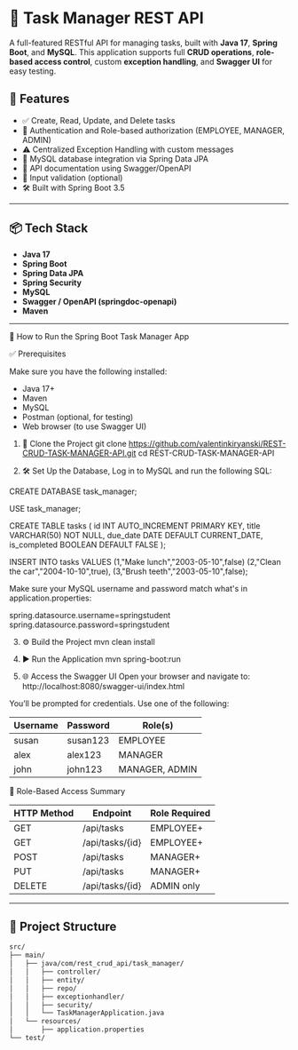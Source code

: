 # 📝 Task Manager REST API

A full-featured RESTful API for managing tasks, built with **Java 17**, **Spring Boot**, and **MySQL**. This application supports full **CRUD operations**, **role-based access control**, custom **exception handling**, and **Swagger UI** for easy testing.

## 🚀 Features

- ✅ Create, Read, Update, and Delete tasks
- 🔐 Authentication and Role-based authorization (EMPLOYEE, MANAGER, ADMIN)
- ⚠️ Centralized Exception Handling with custom messages
- 🧾 MySQL database integration via Spring Data JPA
- 📜 API documentation using Swagger/OpenAPI
- 🔁 Input validation (optional)
- 🛠️ Built with Spring Boot 3.5

---


## 📦 Tech Stack

- **Java 17**
- **Spring Boot**
- **Spring Data JPA**
- **Spring Security**
- **MySQL**
- **Swagger / OpenAPI (springdoc-openapi)**
- **Maven**

---
🚀 How to Run the Spring Boot Task Manager App

✅ Prerequisites

Make sure you have the following installed:
- Java 17+
- Maven
- MySQL
- Postman (optional, for testing)
- Web browser (to use Swagger UI)

1. 📂 Clone the Project
git clone https://github.com/valentinkiryanski/REST-CRUD-TASK-MANAGER-API.git
cd REST-CRUD-TASK-MANAGER-API

2. 🛠️ Set Up the Database,
Log in to MySQL and run the following SQL:

CREATE DATABASE task_manager;

USE task_manager;

CREATE TABLE tasks (
  id INT AUTO_INCREMENT PRIMARY KEY,
  title VARCHAR(50) NOT NULL,
  due_date DATE DEFAULT CURRENT_DATE,
  is_completed BOOLEAN DEFAULT FALSE
);

INSERT INTO tasks
VALUES
(1,"Make lunch","2003-05-10",false)
(2,"Clean the car","2004-10-10",true),
(3,"Brush teeth","2003-05-10",false);

Make sure your MySQL username and password match what's in application.properties:

spring.datasource.username=springstudent
spring.datasource.password=springstudent

3. ⚙️ Build the Project
mvn clean install

4. ▶️ Run the Application
mvn spring-boot:run

5. 🌐 Access the Swagger UI
Open your browser and navigate to:
http://localhost:8080/swagger-ui/index.html

You’ll be prompted for credentials. Use one of the following:

Username | Password  | Role(s)
-------- | --------- | -----------------
susan    | susan123  | EMPLOYEE
alex     | alex123   | MANAGER
john     | john123   | MANAGER, ADMIN

🔐 Role-Based Access Summary

HTTP Method | Endpoint          | Role Required
------------|-------------------|----------------
GET         | /api/tasks        | EMPLOYEE+
GET         | /api/tasks/{id}   | EMPLOYEE+
POST        | /api/tasks        | MANAGER+
PUT         | /api/tasks        | MANAGER+
DELETE      | /api/tasks/{id}   | ADMIN only

---
## 📂 Project Structure

```bash
src/
├── main/
│   ├── java/com/rest_crud_api/task_manager/
│   │   ├── controller/
│   │   ├── entity/
│   │   ├── repo/
│   │   ├── exceptionhandler/
│   │   ├── security/
│   │   └── TaskManagerApplication.java
│   └── resources/
│       ├── application.properties
└── test/
